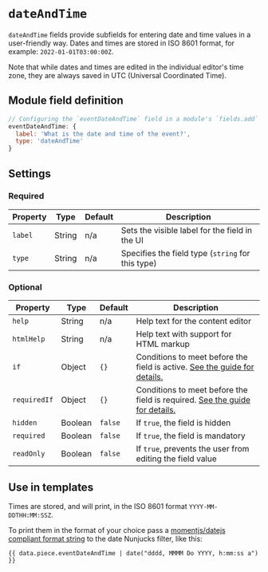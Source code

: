 # `dateAndTime`

`dateAndTime` fields provide subfields for entering date and time values in a user-friendly way. Dates and times are stored in ISO 8601 format, for example: `2022-01-01T03:00:00Z`.

Note that while dates and times are edited in the individual editor's time zone, they are always saved in UTC (Universal Coordinated Time).

## Module field definition

```javascript
// Configuring the `eventDateAndTime` field in a module's `fields.add` subsection:
eventDateAndTime: {
  label: 'What is the date and time of the event?',
  type: 'dateAndTime'
}
```

## Settings

### Required

|  Property | Type   | Default | Description |
|-----------|-----------|-----------|-----------|
|`label` | String | n/a | Sets the visible label for the field in the UI |
|`type` | String | n/a | Specifies the field type (`string` for this type) |

### Optional

|  Property | Type   | Default | Description |
|-----------|-----------|-----------|-----------|
|`help` | String | n/a | Help text for the content editor |
|`htmlHelp` | String | n/a | Help text with support for HTML markup |
|`if` | Object | `{}` | Conditions to meet before the field is active. [See the guide for details.](/guide/conditional-fields) |
|`requiredIf` | Object | `{}` | Conditions to meet before the field is required. [See the guide for details.](/guide/conditional-fields) |
|`hidden` | Boolean | `false` | If `true`, the field is hidden |
|`required` | Boolean | `false` | If `true`, the field is mandatory |
|`readOnly` | Boolean | `false` | If `true`, prevents the user from editing the field value |

## Use in templates

Times are stored, and will print, in the ISO 8601 format `YYYY-MM-DDTHH:MM:SSZ`.

To print them in the format of your choice pass a [momentjs/datejs compliant format string](https://momentjs.com/docs/#/displaying/) to the date Nunjucks filter, like this:

```nunjucks
{{ data.piece.eventDateAndTime | date("dddd, MMMM Do YYYY, h:mm:ss a") }}
```
